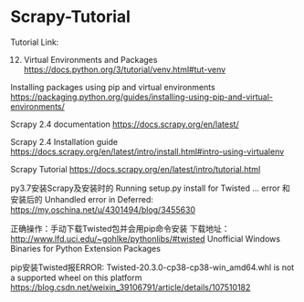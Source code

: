 # Scrapy-Tutorial

Tutorial Link:

12. Virtual Environments and Packages
https://docs.python.org/3/tutorial/venv.html#tut-venv

Installing packages using pip and virtual environments
https://packaging.python.org/guides/installing-using-pip-and-virtual-environments/

Scrapy 2.4 documentation
https://docs.scrapy.org/en/latest/

Scrapy 2.4 Installation guide
https://docs.scrapy.org/en/latest/intro/install.html#intro-using-virtualenv

Scrapy Tutorial
https://docs.scrapy.org/en/latest/intro/tutorial.html

py3.7安装Scrapy及安装时的 Running setup.py install for Twisted ... error 和安装后的 Unhandled error in Deferred:
https://my.oschina.net/u/4301494/blog/3455630

正确操作：手动下载Twisted包并会用pip命令安装
下载地址：http://www.lfd.uci.edu/~gohlke/pythonlibs/#twisted
Unofficial Windows Binaries for Python Extension Packages

pip安装Twisted报ERROR: Twisted-20.3.0-cp38-cp38-win_amd64.whl is not a supported wheel on this platform
https://blog.csdn.net/weixin_39106791/article/details/107510182

